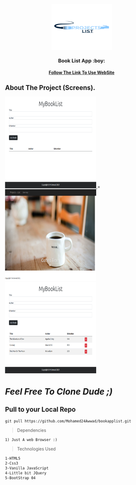 
<!-- PROJECT LOGO -->
<p align="center">
    <img src="img/logo.png" alt="Logo" width="200" height="150">


  <h3 align="center">Book List App :boy:</h3>
  <h4 align="center" target="blank"><a href="https://mohamed24awwad.github.io/bookapplist/.">Follow The Link To Use WebSite</a></h4>
  


  <!-- About The Project-->
## About The Project (Screens).

<a href="img/BookImg.png">
    <img src="img/BookImg.png" alt="Logo" width="300" height="300">
  </a>=
  <a href="img/landingPage.png">
    <img src="img/landingPage.png" alt="Logo" width="300" height="300">
  </a>
  </a>
  <a href="img/bookadded.png">
    <img src="img/bookadded.png" alt="Logo" width="300" height="300">
  </a>
  

  
  _Feel Free To Clone Dude ;)_ 
==============================
Pull to your Local Repo 
-----------------------
```
git pull https://github.com/Mohamed24Awwad/bookapplist.git 

```


>Dependencies
```
1) Just A web Browser :)
```

>Technologies Used
```
1-HTML5
2-Css3
3-Vanilla JavaScript
4-Little bit JQuery 
5-BootStrap 04
```
  

